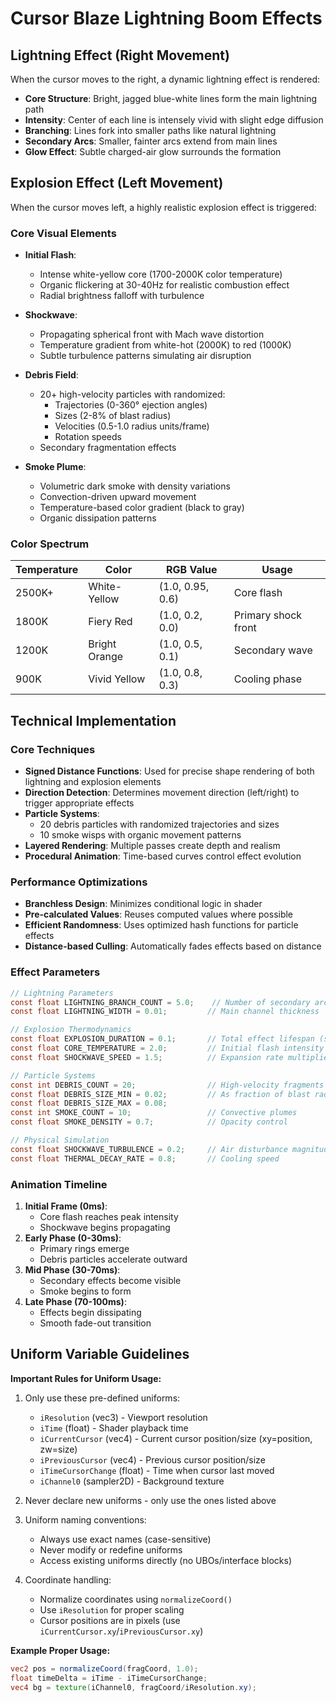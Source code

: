 # Cursor Blaze Lightning Boom Effects

## Lightning Effect (Right Movement)

When the cursor moves to the right, a dynamic lightning effect is rendered:

- **Core Structure**: Bright, jagged blue-white lines form the main lightning path
- **Intensity**: Center of each line is intensely vivid with slight edge diffusion
- **Branching**: Lines fork into smaller paths like natural lightning
- **Secondary Arcs**: Smaller, fainter arcs extend from main lines
- **Glow Effect**: Subtle charged-air glow surrounds the formation

## Explosion Effect (Left Movement)

When the cursor moves left, a highly realistic explosion effect is triggered:

### Core Visual Elements
- **Initial Flash**: 
  - Intense white-yellow core (1700-2000K color temperature)
  - Organic flickering at 30-40Hz for realistic combustion effect
  - Radial brightness falloff with turbulence

- **Shockwave**: 
  - Propagating spherical front with Mach wave distortion
  - Temperature gradient from white-hot (2000K) to red (1000K)
  - Subtle turbulence patterns simulating air disruption

- **Debris Field**:
  - 20+ high-velocity particles with randomized:
    - Trajectories (0-360° ejection angles)
    - Sizes (2-8% of blast radius)  
    - Velocities (0.5-1.0 radius units/frame)
    - Rotation speeds
  - Secondary fragmentation effects

- **Smoke Plume**:
  - Volumetric dark smoke with density variations
  - Convection-driven upward movement
  - Temperature-based color gradient (black to gray)
  - Organic dissipation patterns

### Color Spectrum
| Temperature | Color | RGB Value | Usage |
|-------------|-------|-----------|-------|
| 2500K+ | White-Yellow | (1.0, 0.95, 0.6) | Core flash |
| 1800K | Fiery Red | (1.0, 0.2, 0.0) | Primary shock front |
| 1200K | Bright Orange | (1.0, 0.5, 0.1) | Secondary wave |
| 900K | Vivid Yellow | (1.0, 0.8, 0.3) | Cooling phase |

## Technical Implementation

### Core Techniques
- **Signed Distance Functions**: Used for precise shape rendering of both lightning and explosion elements
- **Direction Detection**: Determines movement direction (left/right) to trigger appropriate effects
- **Particle Systems**: 
  - 20 debris particles with randomized trajectories and sizes
  - 10 smoke wisps with organic movement patterns
- **Layered Rendering**: Multiple passes create depth and realism
- **Procedural Animation**: Time-based curves control effect evolution

### Performance Optimizations
- **Branchless Design**: Minimizes conditional logic in shader
- **Pre-calculated Values**: Reuses computed values where possible  
- **Efficient Randomness**: Uses optimized hash functions for particle effects
- **Distance-based Culling**: Automatically fades effects based on distance

### Effect Parameters
```glsl
// Lightning Parameters
const float LIGHTNING_BRANCH_COUNT = 5.0;    // Number of secondary arcs
const float LIGHTNING_WIDTH = 0.01;         // Main channel thickness

// Explosion Thermodynamics  
const float EXPLOSION_DURATION = 0.1;       // Total effect lifespan (seconds)
const float CORE_TEMPERATURE = 2.0;         // Initial flash intensity
const float SHOCKWAVE_SPEED = 1.5;          // Expansion rate multiplier

// Particle Systems
const int DEBRIS_COUNT = 20;                // High-velocity fragments
const float DEBRIS_SIZE_MIN = 0.02;         // As fraction of blast radius  
const float DEBRIS_SIZE_MAX = 0.08;
const int SMOKE_COUNT = 10;                 // Convective plumes
const float SMOKE_DENSITY = 0.7;            // Opacity control

// Physical Simulation
const float SHOCKWAVE_TURBULENCE = 0.2;     // Air disturbance magnitude
const float THERMAL_DECAY_RATE = 0.8;       // Cooling speed
```

### Animation Timeline
1. **Initial Frame (0ms)**: 
   - Core flash reaches peak intensity
   - Shockwave begins propagating
2. **Early Phase (0-30ms)**:
   - Primary rings emerge
   - Debris particles accelerate outward  
3. **Mid Phase (30-70ms)**:
   - Secondary effects become visible
   - Smoke begins to form
4. **Late Phase (70-100ms)**:
   - Effects begin dissipating 
   - Smooth fade-out transition

## Uniform Variable Guidelines

**Important Rules for Uniform Usage:**
1. Only use these pre-defined uniforms:
   - `iResolution` (vec3) - Viewport resolution
   - `iTime` (float) - Shader playback time
   - `iCurrentCursor` (vec4) - Current cursor position/size (xy=position, zw=size)
   - `iPreviousCursor` (vec4) - Previous cursor position/size  
   - `iTimeCursorChange` (float) - Time when cursor last moved
   - `iChannel0` (sampler2D) - Background texture

2. Never declare new uniforms - only use the ones listed above

3. Uniform naming conventions:
   - Always use exact names (case-sensitive)
   - Never modify or redefine uniforms
   - Access existing uniforms directly (no UBOs/interface blocks)

4. Coordinate handling:
   - Normalize coordinates using `normalizeCoord()`
   - Use `iResolution` for proper scaling
   - Cursor positions are in pixels (use `iCurrentCursor.xy`/`iPreviousCursor.xy`)

**Example Proper Usage:**
```glsl
vec2 pos = normalizeCoord(fragCoord, 1.0);
float timeDelta = iTime - iTimeCursorChange; 
vec4 bg = texture(iChannel0, fragCoord/iResolution.xy);
```
